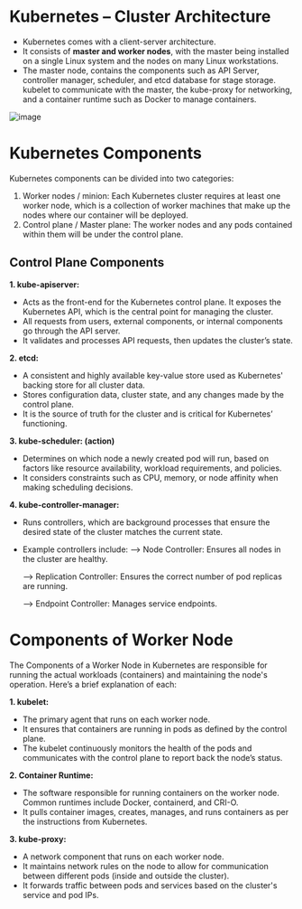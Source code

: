 # Kubernetes – Cluster Architecture

- Kubernetes comes with a client-server architecture. 
- It consists of **master and worker nodes**, with the master being installed on a single Linux system and the nodes on many Linux workstations. 
- The master node, contains the components such as API Server, controller manager, scheduler, and etcd database for stage storage. kubelet to communicate with the master, the kube-proxy for networking, and a container runtime such as Docker to manage containers.
  
![image](https://github.com/user-attachments/assets/f7368e64-b0f7-402e-8615-49480bd01809)

# Kubernetes Components
Kubernetes components can be divided into two categories:

1. Worker nodes / minion: Each Kubernetes cluster requires at least one worker node, which is a collection of worker machines that make up the nodes where our container will be deployed.
2. Control plane / Master plane: The worker nodes and any pods contained within them will be under the control plane.


## Control Plane Components

**1. kube-apiserver:**
- Acts as the front-end for the Kubernetes control plane. It exposes the Kubernetes API, which is the central point for managing the cluster.
- All requests from users, external components, or internal components go through the API server.
- It validates and processes API requests, then updates the cluster’s state.
  
**2. etcd:**
- A consistent and highly available key-value store used as Kubernetes' backing store for all cluster data.
- Stores configuration data, cluster state, and any changes made by the control plane.
- It is the source of truth for the cluster and is critical for Kubernetes’ functioning.
  
**3. kube-scheduler: (action)**
- Determines on which node a newly created pod will run, based on factors like resource availability, workload requirements, and policies.
- It considers constraints such as CPU, memory, or node affinity when making scheduling decisions.

**4. kube-controller-manager:**
- Runs controllers, which are background processes that ensure the desired state of the cluster matches the current state.
- Example controllers include:
   --> Node Controller: Ensures all nodes in the cluster are healthy.
  
   --> Replication Controller: Ensures the correct number of pod replicas are running.
  
   --> Endpoint Controller: Manages service endpoints.

# Components of Worker Node

The Components of a Worker Node in Kubernetes are responsible for running the actual workloads (containers) and maintaining the node's operation. Here’s a brief explanation of each:

**1. kubelet:**
- The primary agent that runs on each worker node.
- It ensures that containers are running in pods as defined by the control plane.
- The kubelet continuously monitors the health of the pods and communicates with the control plane to report back the node’s status.
  
**2. Container Runtime:**
- The software responsible for running containers on the worker node. Common runtimes include Docker, containerd, and CRI-O.
- It pulls container images, creates, manages, and runs containers as per the instructions from Kubernetes.
  
**3. kube-proxy:**
- A network component that runs on each worker node.
- It maintains network rules on the node to allow for communication between different pods (inside and outside the cluster).
- It forwards traffic between pods and services based on the cluster's service and pod IPs.

  
